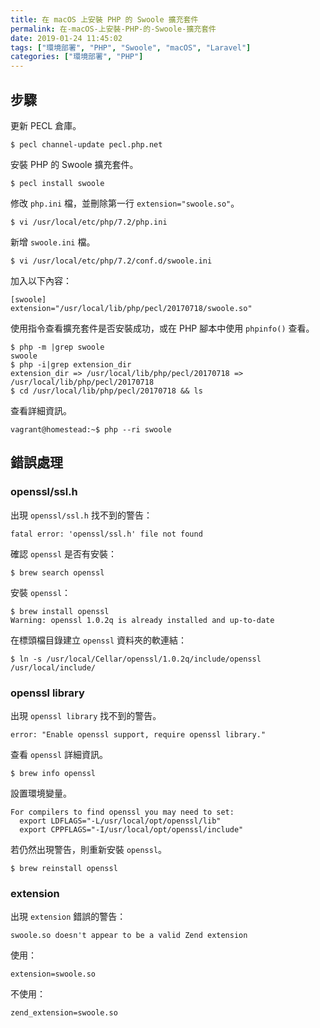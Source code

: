 ```yaml
---
title: 在 macOS 上安裝 PHP 的 Swoole 擴充套件
permalink: 在-macOS-上安裝-PHP-的-Swoole-擴充套件
date: 2019-01-24 11:45:02
tags: ["環境部署", "PHP", "Swoole", "macOS", "Laravel"]
categories: ["環境部署", "PHP"]
---
```


## 步驟
更新 PECL 倉庫。
```
$ pecl channel-update pecl.php.net
```

安裝 PHP 的 Swoole 擴充套件。
```
$ pecl install swoole
```

修改 `php.ini` 檔，並刪除第一行 `extension="swoole.so"`。
```
$ vi /usr/local/etc/php/7.2/php.ini
```

新增 `swoole.ini` 檔。
```
$ vi /usr/local/etc/php/7.2/conf.d/swoole.ini
```
加入以下內容：
```
[swoole]
extension="/usr/local/lib/php/pecl/20170718/swoole.so"
```

使用指令查看擴充套件是否安裝成功，或在 PHP 腳本中使用 `phpinfo()` 查看。
```
$ php -m |grep swoole
swoole
$ php -i|grep extension_dir
extension_dir => /usr/local/lib/php/pecl/20170718 => /usr/local/lib/php/pecl/20170718
$ cd /usr/local/lib/php/pecl/20170718 && ls
```

查看詳細資訊。
```
vagrant@homestead:~$ php --ri swoole
```

## 錯誤處理
### openssl/ssl.h
出現 `openssl/ssl.h` 找不到的警告：
```
fatal error: 'openssl/ssl.h' file not found
```

確認 `openssl` 是否有安裝：
```
$ brew search openssl
```

安裝 `openssl`：
```
$ brew install openssl
Warning: openssl 1.0.2q is already installed and up-to-date
```

在標頭檔目錄建立 `openssl` 資料夾的軟連結：
```
$ ln -s /usr/local/Cellar/openssl/1.0.2q/include/openssl /usr/local/include/
```

### openssl library
出現 `openssl library` 找不到的警告。
```
error: "Enable openssl support, require openssl library."
```

查看 `openssl` 詳細資訊。
```
$ brew info openssl
```
設置環境變量。
```
For compilers to find openssl you may need to set:
  export LDFLAGS="-L/usr/local/opt/openssl/lib"
  export CPPFLAGS="-I/usr/local/opt/openssl/include"
```

若仍然出現警告，則重新安裝 `openssl`。
```
$ brew reinstall openssl
```

### extension
出現 `extension` 錯誤的警告：
```
swoole.so doesn't appear to be a valid Zend extension
```

使用：
```
extension=swoole.so
```

不使用：
```
zend_extension=swoole.so
```

